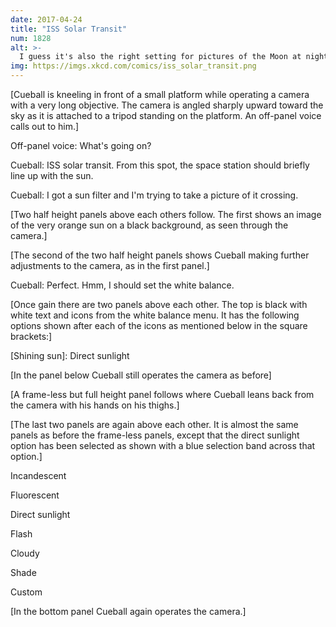 ```yaml
---
date: 2017-04-24
title: "ISS Solar Transit"
num: 1828
alt: >-
  I guess it's also the right setting for pictures of the Moon at night.
img: https://imgs.xkcd.com/comics/iss_solar_transit.png
---
```

[Cueball is kneeling in front of a small platform while operating a camera with a very long objective. The camera is angled sharply upward toward the sky as it is attached to a tripod standing on the platform. An off-panel voice calls out to him.]

Off-panel voice: What's going on?

Cueball: ISS solar transit. From this spot, the space station should briefly line up with the sun.

Cueball: I got a sun filter and I'm trying to take a picture of it crossing.

[Two half height panels above each others follow. The first shows an image of the very orange sun on a black background, as seen through the camera.]

[The second of the two half height panels shows Cueball making further adjustments to the camera, as in the first panel.]

Cueball: Perfect. Hmm, I should set the white balance.

[Once gain there are two panels above each other. The top is black with white text and icons from the white balance menu. It has the following options shown after each of the icons as mentioned below in the square brackets:]

[Shining light bulb]: Incandescent

[Shining fluorescent lamp]: Fluorescent

[Shining sun]: Direct sunlight

[Lightning]: Flash

[Cloud]: Cloudy

[A house that cast a shade]: Shade

[Two triangles with a circle between them]: Custom

[In the panel below Cueball still operates the camera as before]

[A frame-less but full height panel follows where Cueball leans back from the camera with his hands on his thighs.]

[The last two panels are again above each other. It is almost the same panels as before the frame-less panels, except that the direct sunlight option has been selected as shown with a blue selection band across that option.]

Incandescent

Fluorescent

Direct sunlight

Flash

Cloudy

Shade

Custom

[In the bottom panel Cueball again operates the camera.]